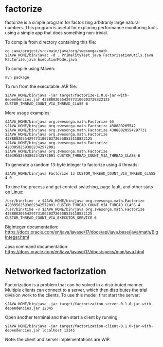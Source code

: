 # factorize
factorize is a simple program for factorizing arbitrarily large natural numbers.
This program is useful for exploring performance monitoring tools
using a simple app that does something non-trivial.

To compile from directory containing this file:

```
cd java/project/src/main/java/org/swesonga/math
$JAVA_HOME/bin/javac -d . PrimalityTest.java FactorizationUtils.java Factorize.java ExecutionMode.java
```

To compile using Maven:

```
mvn package
```

To run from the executable JAR file:

```
$JAVA_HOME/bin/java -jar target/factorize-1.0.0-jar-with-dependencies.jar 4388802055429773100203728822125 CUSTOM_THREAD_COUNT_VIA_THREAD_CLASS 6
```

More usage examples:

```
$JAVA_HOME/bin/java org.swesonga.math.Factorize 65
$JAVA_HOME/bin/java org.swesonga.math.Factorize 438880205542
$JAVA_HOME/bin/java org.swesonga.math.Factorize 43888020554297731
$JAVA_HOME/bin/java org.swesonga.math.Factorize 4388802055429773100203726550535118822125
$JAVA_HOME/bin/java org.swesonga.math.Factorize 42039582593802342572091
$JAVA_HOME/bin/java org.swesonga.math.Factorize 42039582593802342572091 CUSTOM_THREAD_COUNT_VIA_THREAD_CLASS 6
```

To generate a random 13-byte integer to factorize using 4 threads:

```
$JAVA_HOME/bin/java Factorize 13 CUSTOM_THREAD_COUNT_VIA_THREAD_CLASS 4 0
```

To time the process and get context switching, page fault, and other stats on Linux:

```
/usr/bin/time -v $JAVA_HOME/bin/java org.swesonga.math.Factorize 42039582593802342572091 CUSTOM_THREAD_COUNT_VIA_THREAD_CLASS 4
/usr/bin/time -v $JAVA_HOME/bin/java org.swesonga.math.Factorize 4388802055429773100203726550535118822125 CUSTOM_THREAD_COUNT_VIA_EXECUTOR_SERVICE 6
```

BigInteger documentation: https://docs.oracle.com/en/java/javase/17/docs/api/java.base/java/math/BigInteger.html

Java command documentation: https://docs.oracle.com/en/java/javase/17/docs/specs/man/java.html

# Networked factorization

Factorization is a problem that can be solved in a distributed manner. Multiple clients can connect to a server, which then distributes the trial
division work to the clients. To use this model, first start the server:

```
$JAVA_HOME/bin/java -jar target/factorization-server-0.1.0-jar-with-dependencies.jar 12345
```

Open another terminal and then start a client by running:

```
$JAVA_HOME/bin/java -jar target/factorization-client-0.1.0-jar-with-dependencies.jar localhost 12345
```

Note: the client and server implementations are WIP.

